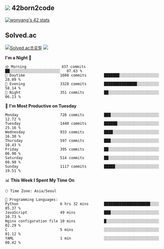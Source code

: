 
## <img src="https://img.shields.io/badge/-000000?style=flat&logo=42&logoColor=white"> 42born2code
<!--[![wonyang's 42 stats](https://badge42.vercel.app/api/v2/cl5nhe5b6007809kydha7ht42/stats?cursusId=21&coalitionId=88)](https://profile.intra.42.fr/users/wonyang)-->

[![wonyang's 42 stats](https://badge.mediaplus.ma/starryblue/wonyang?1337Badge=off&UM6P=off)](https://github.com/oakoudad/badge42)

## Solved.ac
[![Solved.ac프로필](http://mazassumnida.wtf/api/v2/generate_badge?boj=bennyws)](https://solved.ac/bennyws)
<a href="https://solved.ac/bennyws"><img src="http://mazandi.herokuapp.com/api?handle=bennyws&theme=cold"/></a>

<!--START_SECTION:waka-->
**I'm a Night 🦉** 

```text
🌞 Morning                437 commits         ██░░░░░░░░░░░░░░░░░░░░░░░   07.63 % 
🌆 Daytime                1608 commits        ███████░░░░░░░░░░░░░░░░░░   28.09 % 
🌃 Evening                3328 commits        ███████████████░░░░░░░░░░   58.14 % 
🌙 Night                  351 commits         ██░░░░░░░░░░░░░░░░░░░░░░░   06.13 % 
```
📅 **I'm Most Productive on Tuesday** 

```text
Monday                   728 commits         ███░░░░░░░░░░░░░░░░░░░░░░   12.72 % 
Tuesday                  1440 commits        ██████░░░░░░░░░░░░░░░░░░░   25.16 % 
Wednesday                933 commits         ████░░░░░░░░░░░░░░░░░░░░░   16.30 % 
Thursday                 597 commits         ███░░░░░░░░░░░░░░░░░░░░░░   10.43 % 
Friday                   395 commits         ██░░░░░░░░░░░░░░░░░░░░░░░   06.90 % 
Saturday                 514 commits         ██░░░░░░░░░░░░░░░░░░░░░░░   08.98 % 
Sunday                   1117 commits        █████░░░░░░░░░░░░░░░░░░░░   19.51 % 
```


📊 **This Week I Spent My Time On** 

```text
🕑︎ Time Zone: Asia/Seoul

💬 Programming Languages: 
Python                   6 hrs 32 mins       █████████████████████░░░░   85.37 % 
JavaScript               49 mins             ███░░░░░░░░░░░░░░░░░░░░░░   10.73 % 
Nginx configuration file 10 mins             █░░░░░░░░░░░░░░░░░░░░░░░░   02.29 % 
C                        5 mins              ░░░░░░░░░░░░░░░░░░░░░░░░░   01.12 % 
YAML                     1 min               ░░░░░░░░░░░░░░░░░░░░░░░░░   00.42 % 
```


<!--END_SECTION:waka-->
